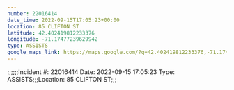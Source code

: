 ```yaml
---
number: 22016414
date_time: 2022-09-15T17:05:23+00:00
location: 85 CLIFTON ST
latitude: 42.402419812233376
longitude: -71.17477239629942
type: ASSISTS
google_maps_link: https://maps.google.com/?q=42.402419812233376,-71.17477239629942
---
```


;;;;;;Incident #: 22016414  Date: 2022-09-15 17:05:23   Type: ASSISTS;;;Location: 85 CLIFTON ST;;;
